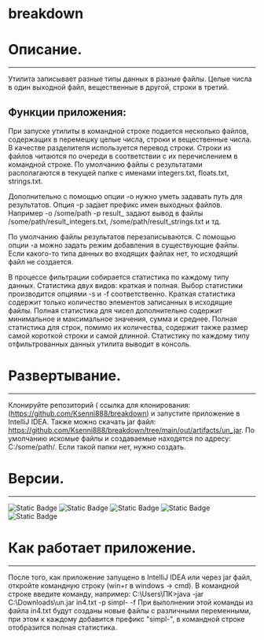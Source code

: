 # breakdown
# Описание.
-----------------------------------------------------------------------------------------
Утилита записывает разные типы данных в разные файлы. Целые числа в один выходной файл, вещественные в другой, строки в третий.

## Функции приложения: 
При запуске утилиты в командной строке подается несколько файлов, содержащих в перемешку целые числа, строки и вещественные числа. В качестве разделителя
используется перевод строки. Строки из файлов читаются по очереди в соответствии с их перечислением в командной строке.
По умолчанию файлы с результатами располагаются в текущей папке с именами integers.txt, floats.txt, strings.txt.

Дополнительно с помощью опции -o нужно уметь задавать путь для результатов. 
Опция -p задает префикс имен выходных файлов. 
Например -o /some/path -p result_ задают вывод в файлы /some/path/result_integers.txt, /some/path/result_strings.txt и тд.

По умолчанию файлы результатов перезаписываются. 
С помощью опции -a можно задать режим добавления в существующие файлы.
Если какого-то типа данных во входящих файлах нет, то исходящий файл не создается.

В процессе фильтрации собирается статистика по каждому типу данных.
Статистика двух видов: краткая и полная. 
Выбор статистики производится опциями -s и -f соответственно. 
Краткая статистика содержит только количество элементов записанных в исходящие файлы. 
Полная статистика для чисел дополнительно содержит минимальное и максимальное значения, сумма и среднее.
Полная статистика для строк, помимо их количества, содержит также размер самой короткой строки и самой длинной.
Статистику по каждому типу отфильтрованных данных утилита выводит в консоль.

# Развертывание.
-----------------------------------------------------------------------------------------
Клонируйте репозиторий ( ссылка для клонирования: (https://github.com/Ksenni888/breakdown) и запустите приложение в IntelliJ IDEA. 
Также можно скачать jar файл: https://github.com/Ksenni888/breakdown/tree/main/out/artifacts/un_jar.
По умолчанию искомые файлы и создаваемые находятся по адресу: C:/some/path/. Если такой папки нет, нужно создать.

# Версии. 
-----------------------------------------------------------------------------------------
![Static Badge](https://img.shields.io/badge/11.0.18%20-%20green?label=java%20version)
![Static Badge](https://img.shields.io/badge/1.5.18%20-%20green?label=logback-classic)
![Static Badge](https://img.shields.io/badge/1.5.18%20-%20green?label=logback-core)
![Static Badge](https://img.shields.io/badge/2.0.17%20-%20green?label=slf4j-api)
![Static Badge](https://img.shields.io/badge/4.0.0%20-%20green?label=maven)

# Как работает приложение.
-----------------------------------------------------------------------------------------
После того, как приложение запущено в IntelliJ IDEA или через jar файл, откройте командную строку (win+r в windows -> cmd).
В командной строке введите команду, например:
C:\Users\ПК>java -jar C:\Downloads\un.jar in4.txt -p simpl- -f
При выполнении этой команды из файла in4.txt будут созданы новые файлы с различными переменными, при этом к каждому добавится префикс "simpl-", в командной строке отобразится полная статистика.  

